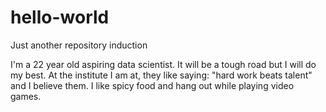 # hello-world
Just another repository induction

I'm a 22 year old aspiring data scientist. It will be a tough road but I will do my best.
At the institute I am at, they like saying: "hard work beats talent" and I believe them.
I like spicy food and hang out while playing video games.
